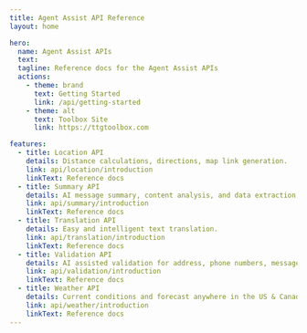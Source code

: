 ```yaml
---
title: Agent Assist API Reference
layout: home

hero:
  name: Agent Assist APIs
  text:
  tagline: Reference docs for the Agent Assist APIs
  actions:
    - theme: brand
      text: Getting Started
      link: /api/getting-started
    - theme: alt
      text: Toolbox Site
      link: https://ttgtoolbox.com

features:
  - title: Location API
    details: Distance calculations, directions, map link generation.
    link: api/location/introduction
    linkText: Reference docs
  - title: Summary API
    details: AI message summary, content analysis, and data extraction.
    link: api/summary/introduction
    linkText: Reference docs
  - title: Translation API
    details: Easy and intelligent text translation.
    link: api/translation/introduction
    linkText: Reference docs
  - title: Validation API
    details: AI assisted validation for address, phone numbers, message content.
    link: api/validation/introduction
    linkText: Reference docs
  - title: Weather API
    details: Current conditions and forecast anywhere in the US & Canada.
    link: api/weather/introduction
    linkText: Reference docs
---
```

